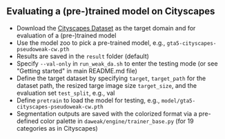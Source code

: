 ## Evaluating a (pre-)trained model on Cityscapes

* Download the [Cityscapes Dataset](https://www.cityscapes-dataset.com/) as the target domain and for evaluation of a (pre-)trained model
* Use the model zoo to pick a pre-trained model, e.g., `gta5-cityscapes-pseudoweak-cw.pth`
* Results are saved in the `result` folder (default)
* Specify `--val-only` in `run_weak_da.sh` to enter the testing mode (or see "Getting started" in main README.md file)
* Define the target dataset by specifying `target`, `target_path` for the dataset path, the resized targe image size `target_size`, and the evaluation set `test_split`, e.g., val
* Define `pretrain` to load the model for testing, e.g., `model/gta5-cityscapes-pseudoweak-cw.pth`
* Segmentation outputs are saved with the colorized format via a pre-defined color palette in `daweak/engine/trainer_base.py` (for 19 categories as in Cityscapes)
